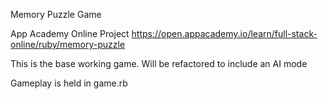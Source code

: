 Memory Puzzle Game

App Academy Online Project https://open.appacademy.io/learn/full-stack-online/ruby/memory-puzzle

This is the base working game. Will be refactored to include an AI mode

Gameplay is held in game.rb

